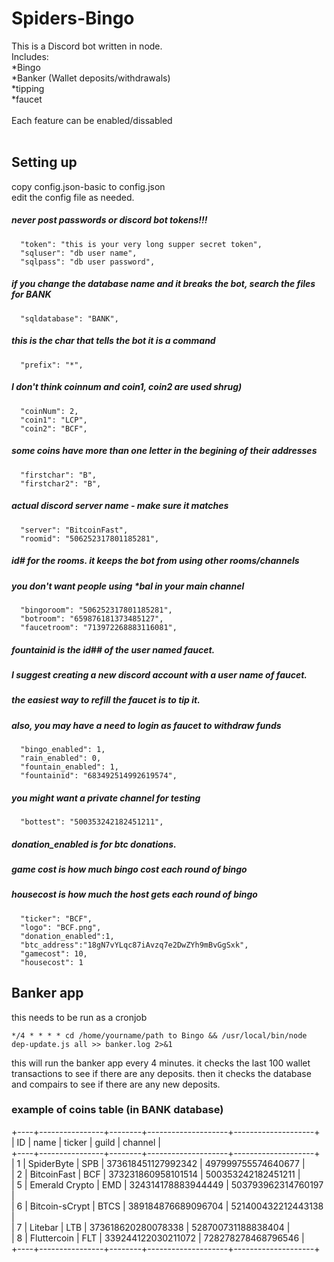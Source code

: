 # Spiders-Bingo

This is a Discord bot written in node.
<br>
Includes:
<br>*Bingo
<br>*Banker (Wallet deposits/withdrawals)
<br>*tipping
<br>*faucet
<br>
<br>
Each feature can be enabled/dissabled
<br>
<br>
## Setting up

copy config.json-basic to config.json<br>
edit the config file as needed.
<br>
##### never post passwords or discord bot tokens!!!
```
  "token": "this is your very long supper secret token",
  "sqluser": "db user name",
  "sqlpass": "db user password",
```
##### if you change the database name and it breaks the bot, search the files for BANK
```
  "sqldatabase": "BANK",
```
##### this is the char that tells the bot it is a command
```
  "prefix": "*",
```
##### I don't think  coinnum and coin1, coin2 are used shrug)
```
  "coinNum": 2,
  "coin1": "LCP",
  "coin2": "BCF",
```
##### some coins have more than one letter in the begining of their addresses
```
  "firstchar": "B",
  "firstchar2": "B",
```
#####  actual discord server name - make sure it matches
```
  "server": "BitcoinFast",
  "roomid": "506252317801185281",
```
##### id# for the rooms. it keeps the bot from using other rooms/channels
##### you don't want people using *bal in your main channel
```
  "bingoroom": "506252317801185281",
  "botroom": "659876181373485127",
  "faucetroom": "713972268883116081",
```
##### fountainid is the id## of the user named faucet.
##### I suggest creating a new discord account with a user name of faucet.
##### the easiest way to refill the faucet is to tip it.
##### also, you may have a need to login as faucet to withdraw funds
```
  "bingo_enabled": 1,
  "rain_enabled": 0,
  "fountain_enabled": 1,
  "fountainid": "683492514992619574",
```
##### you might want a private channel for testing
```
  "bottest": "500353242182451211",
```
##### donation_enabled is for btc donations.
##### game cost is how much bingo cost each round of bingo
##### housecost is how much the host gets each round of bingo
```
  "ticker": "BCF",
  "logo": "BCF.png",
  "donation_enabled":1,
  "btc_address":"18gN7vYLqc87iAvzq7e2DwZYh9mBvGgSxk",
  "gamecost": 10,
  "housecost": 1
```


## Banker app
this needs to be run as a cronjob<br>
```
*/4 * * * * cd /home/yourname/path to Bingo && /usr/local/bin/node dep-update.js all >> banker.log 2>&1
```
this will run the banker app every 4 minutes.
it checks the last 100 wallet transactions to see if there are any deposits.
then it checks the database and compairs to see if there are any new deposits.


### example of coins table (in BANK database)
+----+----------------+--------+--------------------+--------------------+  
| ID | name           | ticker | guild              | channel            |  
+----+----------------+--------+--------------------+--------------------+  
|  1 | SpiderByte     | SPB    | 373618451127992342 | 497999755574640677 |  
|  2 | BitcoinFast    | BCF    | 373231860958101514 | 500353242182451211 |  
|  5 | Emerald Crypto | EMD    | 324314178883944449 | 503793962314760197 |  
|  6 | Bitcoin-sCrypt | BTCS   | 389184876689096704 | 521400432212443138 |  
|  7 | Litebar        | LTB    | 373618620280078338 | 528700731188838404 |  
|  8 | Fluttercoin    | FLT    | 339244122030211072 | 728278278468796546 |  
+----+----------------+--------+--------------------+--------------------+  

<br>
